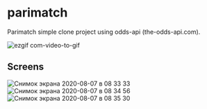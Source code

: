 # parimatch
Parimatch simple clone project using odds-api (the-odds-api.com).

![ezgif com-video-to-gif](https://user-images.githubusercontent.com/43410212/89612472-8a8efd00-d888-11ea-8be8-5befb0f58f1d.gif)

## Screens
![Снимок экрана 2020-08-07 в 08 33 33](https://user-images.githubusercontent.com/43410212/89612583-d0e45c00-d888-11ea-947f-e36e8e5f1312.png)
![Снимок экрана 2020-08-07 в 08 34 56](https://user-images.githubusercontent.com/43410212/89612604-e35e9580-d888-11ea-8878-35106cbc8122.png)
![Снимок экрана 2020-08-07 в 08 35 30](https://user-images.githubusercontent.com/43410212/89612639-f709fc00-d888-11ea-8a2b-4b68798398c7.png)
